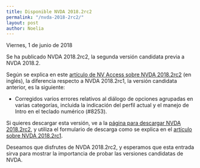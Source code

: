 ```yaml
---
title: Disponible NVDA 2018.2rc2
permalink: "/nvda-2018-2rc2/"
layout: post
author: Noelia
---
```


<footer>Viernes, 1 de junio de 2018</footer>

Se ha publicado NVDA 2018.2rc2, la segunda versión candidata previa a NVDA 2018.2.

Según se explica en este [artículo de NV Access sobre NVDA 2018.2rc2](https://www.nvaccess.org/post/nvda-2018-2rc2-released/) (en inglés), la diferencia respecto a NVDA 2018.2rc1, la versión candidata anterior, es la siguiente:

- Corregidos varios errores relativos al diálogo de opciones agrupadas en varias categorías, incluida la indicación del perfil actual y el manejo de Intro en el teclado numérico (#8253).

Si quieres descargar esta versión, ve a la [página para descargar NVDA 2018.2rc2](https://www.nvaccess.org/download?nvdaVersion=2018.2rc2), y utiliza el formulario de descarga como se explica en el [artículo sobre NVDA 2018.2rc1](https://nvdaes.github.io/nvda-2018-1rc1).

Deseamos que disfrutes de NVDA 2018.2rc2, y esperamos que esta entrada sirva para mostrar la importancia de probar las versiones candidatas de NVDA. 

